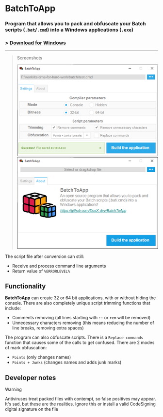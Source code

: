 # BatchToApp
### Program that allows you to **pack** and **obfuscate** your Batch scripts (`.bat`/`.cmd`) into a Windows applications (`.exe`)

### > **[Download for Windows](https://github.com/DosX-dev/BatchToApp/releases/tag/Builds)**

---

> Screenshots
>
> ![](./pics/1.png)
> ![](./pics/2.png)

The script file after conversion can still:
 * Receive and process command line arguments
 * Return value of `%ERRORLEVEL%`

## Functionality
**BatchToApp** can create 32 or 64 bit applications, with or without hiding the console. There are also completely unique script trimming functions that include:
 * Comments removing (all lines starting with `::` or `rem` will be removed)
 * Unnecessary characters removing (this means reducing the number of line breaks, removing extra spaces)

The program can also obfuscate scripts. There is a `Replace commands` function that causes some of the calls to get confused. There are 2 modes of mark obfuscation:
 * `Points` (only changes names)
 * `Points + Junks` (changes names and adds junk marks)

## Developer notes
> [!WARNING]
> Antiviruses treat packed files with contempt, so false positives may appear. It's sad, but these are the realities. Ignore this or install a valid CodeSigning digital signature on the file
